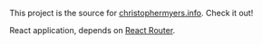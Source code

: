 This project is the source for [christophermyers.info](http://christophermyers.info). Check it out!

React application, depends on [React Router](https://github.com/ReactTraining/react-router).
